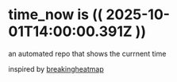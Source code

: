 # time_now is (( 2025-10-01T14:00:00.391Z ))

an automated repo that shows the currnent time

inspired by [breakingheatmap](https://github.com/breakingheatmap/breakingheatmap)